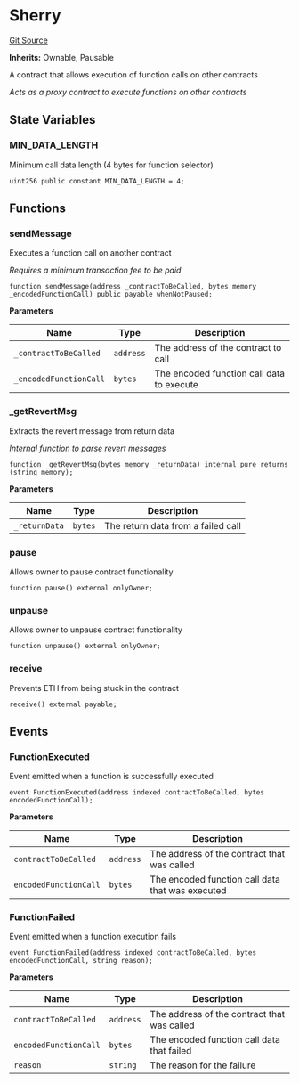 # Sherry
[Git Source](https://github.com-smastropiero/SherryLabs/sherry-contracts/blob/7488ae397dbcaa4df700f0dbbfff7f6537916c5a/contracts/Sherry.sol)

**Inherits:**
Ownable, Pausable

A contract that allows execution of function calls on other contracts

*Acts as a proxy contract to execute functions on other contracts*


## State Variables
### MIN_DATA_LENGTH
Minimum call data length (4 bytes for function selector)


```solidity
uint256 public constant MIN_DATA_LENGTH = 4;
```


## Functions
### sendMessage

Executes a function call on another contract

*Requires a minimum transaction fee to be paid*


```solidity
function sendMessage(address _contractToBeCalled, bytes memory _encodedFunctionCall) public payable whenNotPaused;
```
**Parameters**

|Name|Type|Description|
|----|----|-----------|
|`_contractToBeCalled`|`address`|The address of the contract to call|
|`_encodedFunctionCall`|`bytes`|The encoded function call data to execute|


### _getRevertMsg

Extracts the revert message from return data

*Internal function to parse revert messages*


```solidity
function _getRevertMsg(bytes memory _returnData) internal pure returns (string memory);
```
**Parameters**

|Name|Type|Description|
|----|----|-----------|
|`_returnData`|`bytes`|The return data from a failed call|


### pause

Allows owner to pause contract functionality


```solidity
function pause() external onlyOwner;
```

### unpause

Allows owner to unpause contract functionality


```solidity
function unpause() external onlyOwner;
```

### receive

Prevents ETH from being stuck in the contract


```solidity
receive() external payable;
```

## Events
### FunctionExecuted
Event emitted when a function is successfully executed


```solidity
event FunctionExecuted(address indexed contractToBeCalled, bytes encodedFunctionCall);
```

**Parameters**

|Name|Type|Description|
|----|----|-----------|
|`contractToBeCalled`|`address`|The address of the contract that was called|
|`encodedFunctionCall`|`bytes`|The encoded function call data that was executed|

### FunctionFailed
Event emitted when a function execution fails


```solidity
event FunctionFailed(address indexed contractToBeCalled, bytes encodedFunctionCall, string reason);
```

**Parameters**

|Name|Type|Description|
|----|----|-----------|
|`contractToBeCalled`|`address`|The address of the contract that was called|
|`encodedFunctionCall`|`bytes`|The encoded function call data that failed|
|`reason`|`string`|The reason for the failure|

